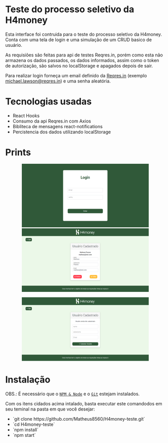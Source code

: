 # Teste do processo seletivo da H4money

Esta interface foi contruida para o teste do processo seletivo da H4money. Conta com uma tela de login e uma simulação de um CRUD basico de usuário.

As requisiões são feitas para api de testes Reqres.in, porém como esta não armazena os dados passados, os dados informados, assim como o token de autorização, são salvos no localStorage e apagados depois de sair.

Para realizar login forneça um email definido da [Reqres.in](https://reqres.in/) (exemplo michael.lawson@reqres.in) e uma senha aleatória.

# Tecnologias usadas

<ul>
    <li>React Hooks</li>
    <li>Consumo da api Reqres.in com Axios</li>
    <li>Bibliteca de mensagens react-notifications</li>
    <li>Percistencia dos dados utilizando localStorage</li>
</ul>

# Prints

<p align="center">
  <img src="https://github.com/Matheus8560/H4money-teste/blob/master/screenshots/login.png" width=400 height=200/>
  <img src="https://github.com/Matheus8560/H4money-teste/blob/master/screenshots/usuario_cadastrado.png" width=400 height=200/>
</p>

<p align="center">
  <img src="https://github.com/Matheus8560/H4money-teste/blob/master/screenshots/cadastro.png" width=400 height=200/>
</p>

# Instalação

OBS.: É necessário que o [`NPM & Node`](https://nodejs.org/en/) e o [`Git`](https://git-scm.com/) estejam instalados.

Com os itens cidados acima intalado, basta executar este comandodos em seu teminal na pasta em que você desejar:

<ul>
    <li>`git clone https://github.com/Matheus8560/H4money-teste.git`</li>
    <li>`cd H4money-teste`</li>
    <li>`npm install`</li>
    <li>`npm start`</li>
</ul>
